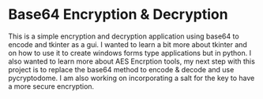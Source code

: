 # Base64 Encryption & Decryption

This is a simple encryption and decryption application using base64 to encode and tkinter as a gui. I wanted to learn a bit more about tkinter and on how to use it to create windows forms type applications but in python. I also wanted to learn more about AES Encrption tools, my next step with this project is to replace the base64 method to encode & decode and use pycryptodome. I am also working on incorporating a salt for the key to have a more secure encryption. 
